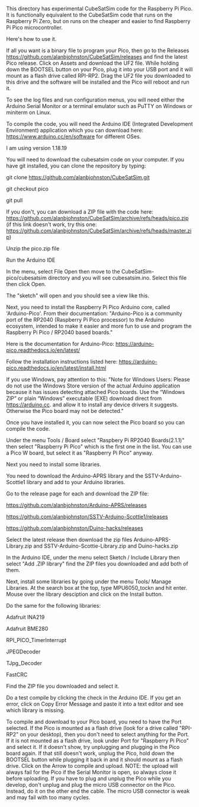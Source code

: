 This directory has experimental CubeSatSim code for the Raspberry Pi Pico.  It is functionally equivalent to the CubeSatSim code that runs on the Raspberry Pi Zero, but on runs on the cheaper and easier to find Raspberry Pi Pico microcontroller.

Here's how to use it.

If all you want is a binary file to program your Pico, then go to the Releases https://github.com/alanbjohnston/CubeSatSim/releases and find the latest Pico release.  Click on Assets and download the UF2 file.  While holding down the BOOTSEL button on your Pico, plug it into your USB port and it will mount as a flash drive called RPI-RP2.  Drag the UF2 file you downloaded to this drive and the software will be installed and the Pico will reboot and run it.

To see the log files and run configuration menus,  you will need either the Arduino Serial Monitor or a terminal emulator such as PuTTY on Windows or miniterm on Linux.

To compile the code, you will need the Arduino IDE (Integrated Development Environment) application which you can download here: https://www.arduino.cc/en/software for different OSes. 

I am using version 1.18.19
 
You will need to download the cubesatsim code on your computer.  If you have git installed, you can clone the repository by typing:

git clone https://github.com/alanbjohnston/CubeSatSim.git

git checkout pico

git pull

If you don't, you can download a ZIP file with the code here: https://github.com/alanbjohnston/CubeSatSim/archive/refs/heads/pico.zip (if this link doesn't work, try this one: https://github.com/alanbjohnston/CubeSatSim/archive/refs/heads/master.zip)

Unzip the pico.zip file

Run the Arduino IDE

In the menu, select File Open then move to the CubeSatSim-pico/cubesatsim directory and you will see cubesatsim.ino.  Select this file then click Open.

The "sketch" will open and you should see a view like this.

Next, you need to install the Raspberry Pi Pico Arduino core, called 'Arduino-Pico'. From their documentation: "Arduino-Pico is a community port of the RP2040 (Raspberry Pi Pico processor) to the Arduino ecosystem, intended to make it easier and more fun to use and program the Raspberry Pi Pico / RP2040 based boards."

Here is the documentation for Arduino-Pico: https://arduino-pico.readthedocs.io/en/latest/

Follow the installation instructions listed here: https://arduino-pico.readthedocs.io/en/latest/install.html

If you use Windows, pay attention to this: "Note for Windows Users: Please do not use the Windows Store version of the actual Arduino application because it has issues detecting attached Pico boards. Use the “Windows ZIP” or plain “Windows” executable (EXE) download direct from https://arduino.cc. and allow it to install any device drivers it suggests. Otherwise the Pico board may not be detected."

Once you have installed it, you can now select the Pico board so you can compile the code.

Under the menu Tools / Board select "Raspbery Pi RP2040 Boards(2.1.1)" then select "Raspberry Pi Pico" which is the first one in the list.  You can use a Pico W board, but select it as "Raspberry Pi Pico" anyway.

Next you need to install some libraries.

You need to download the Arduino-APRS library and the SSTV-Arduino-Scottie1 library and add to your Arduino libraries.

Go to the release page for each and download the ZIP file: 

https://github.com/alanbjohnston/Arduino-APRS/releases 

https://github.com/alanbjohnston/SSTV-Arduino-Scottie1/releases  

https://github.com/alanbjohnston/Duino-hacks/releases 

Select the latest release then download the zip files Arduino-APRS-Library.zip and SSTV-Arduino-Scottie-Library.zip and Duino-hacks.zip 

In the Arduino IDE, under the menu select Sketch / Include Library then select "Add .ZIP library" find the ZIP files you downloaded and add both of them.

Next, install some libraries by going under the menu Tools/ Manage Libraries.  At the search box at the top, type MPU6050_tockn and hit enter.  Mouse over the library desciption and click on the Install button.

Do the same for the following libraries:

Adafruit INA219

Adafruit BME280

RPI_PICO_TimerInterrupt

JPEGDecoder

TJpg_Decoder

FastCRC

Find the ZIP file you downloaded and select it.

Do a test compile by clicking the check in the Arduino IDE. If you get an error, click on Copy Error Message and paste it into a text editor and see which library is missing.

To compile and download to your Pico board, you need to have the Port selected.  If the Pico is mounted as a flash drive (look for a drive called "RPI-RP2" on your desktop), then you don't need to select anything for the Port.  If it is not mounted as a flash drive, look under Port for "Raspberry Pi Pico" and select it.  If it doesn't show, try unplugging and plugging in the Pico board again. If that still doesn't work, unplug the Pico, hold down the BOOTSEL button while plugging it back in and it should mount as a flash drive.  Click on the Arrow to compile and upload.  NOTE: the upload will always fail for the Pico if the Serial Monitor is open, so always close it before uploading.  If you have to plug and unplug the Pico while you develop, don't unplug and plug the micro USB connector on the Pico.  Instead, do it on the other end the cable.  The micro USB connector is weak and may fail with too many cycles.
